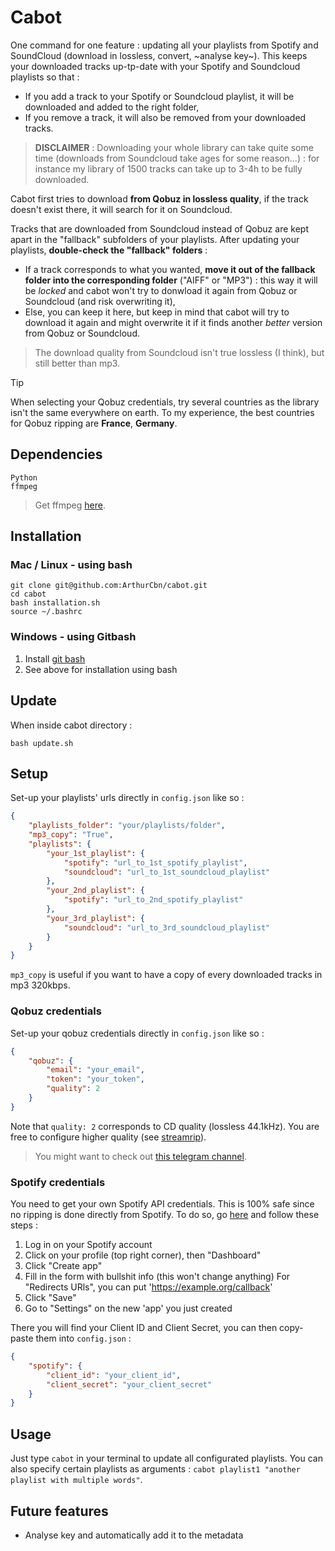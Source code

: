 # Cabot

One command for one feature : updating all your playlists from Spotify and SoundCloud (download in lossless, convert, ~analyse key~).
This keeps your downloaded tracks up-tp-date with your Spotify and Soundcloud playlists so that :
- If you add a track to your Spotify or Soundcloud playlist, it will be downloaded and added to the right folder,
- If you remove a track, it will also be removed from your downloaded tracks.

> **DISCLAIMER** : Downloading your whole library can take quite some time (downloads from Soundcloud take ages for some reason...) : for instance my library of 1500 tracks can take up to 3-4h to be fully downloaded.

Cabot first tries to download **from Qobuz in lossless quality**, if the track doesn't exist there, it will search for it on Soundcloud.

Tracks that are downloaded from Soundcloud instead of Qobuz are kept apart in the "fallback" subfolders of your playlists. After updating your playlists, **double-check the "fallback" folders** : 
- If a track corresponds to what you wanted, **move it out of the fallback folder into the corresponding folder** ("AIFF" or "MP3") : this way it will be _locked_ and cabot won't try to donwload it again from Qobuz or Soundcloud (and risk overwriting it),
- Else, you can keep it here, but keep in mind that cabot will try to download it again and might overwrite it if it finds another _better_ version from Qobuz or Soundcloud.
  
> The download quality from Soundcloud isn't true lossless (I think), but still better than mp3.

>[!Tip]
>When selecting your Qobuz credentials, try several countries as the library isn't the same everywhere on earth. To my experience, the best countries for Qobuz ripping are **France**, **Germany**.


## Dependencies

```
Python
ffmpeg
```

> Get ffmpeg [here](https://www.ffmpeg.org/download.html).

## Installation

### Mac / Linux - using bash
```
git clone git@github.com:ArthurCbn/cabot.git
cd cabot
bash installation.sh
source ~/.bashrc
```

### Windows - using Gitbash
1. Install [git bash](https://git-scm.com/downloads/win)
2. See above for installation using bash

## Update
When inside cabot directory :
```
bash update.sh
```

## Setup

Set-up your playlists' urls directly in `config.json` like so :

```json
{
    "playlists_folder": "your/playlists/folder",
    "mp3_copy": "True",
    "playlists": {
        "your_1st_playlist": {
            "spotify": "url_to_1st_spotify_playlist",
            "soundcloud": "url_to_1st_soundcloud_playlist"
        },
        "your_2nd_playlist": {
            "spotify": "url_to_2nd_spotify_playlist"
        },
        "your_3rd_playlist": {
            "soundcloud": "url_to_3rd_soundcloud_playlist"
        }
    }
}
```

`mp3_copy` is useful if you want to have a copy of every downloaded tracks in mp3 320kbps.


### Qobuz credentials

Set-up your qobuz credentials directly in `config.json` like so :

```json
{
    "qobuz": {
        "email": "your_email",
        "token": "your_token",
        "quality": 2
    }
}
```

Note that `quality: 2` corresponds to CD quality (lossless 44.1kHz).
You are free to configure higher quality (see [streamrip](https://github.com/nathom/streamrip)).

>You might want to check out [this telegram channel](https://t.me/firehawk52official/126460).


### Spotify credentials

You need to get your own Spotify API credentials. This is 100% safe since no ripping is done directly from Spotify.
To do so, go [here](https://developer.spotify.com/) and follow these steps :
1. Log in on your Spotify account
2. Click on your profile (top right corner), then "Dashboard"
3. Click "Create app"
4. Fill in the form with bullshit info (this won't change anything)
   For "Redirects URls", you can put 'https://example.org/callback'
6. Click "Save"
7. Go to "Settings" on the new 'app' you just created

There you will find your Client ID and Client Secret, you can then copy-paste them into `config.json` :

```json
{
    "spotify": {
        "client_id": "your_client_id",
        "client_secret": "your_client_secret"
    }
}
```

## Usage

Just type `cabot` in your terminal to update all configurated playlists.
You can also specify certain playlists as arguments : `cabot playlist1 "another playlist with multiple words"`.

## Future features

- Analyse key and automatically add it to the metadata
